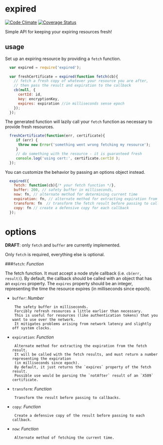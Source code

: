 # expired

[![Code Climate](https://codeclimate.com/github/jamestalmage/expired/badges/gpa.svg)](https://codeclimate.com/github/jamestalmage/expired)
[![Coverage Status](https://coveralls.io/repos/jamestalmage/expired/badge.svg?branch=master)](https://coveralls.io/r/jamestalmage/expired?branch=master)

Simple API for keeping your expiring resources fresh! 

## usage

Set up an expiring resource by providing a `fetch` function.

```javascript
  var expired = require('expired');
  
  var freshCertificate = expired(function fetch(cb){
    // fetch a fresh copy of whatever your resource you are after,
    // then pass the result and expiration to the callback
    cb(null, {
      certId: id,
      key: encryptionKey,
      expires: expiration //in milliseconds sense epoch
    });
  });
```

The generated function will lazily call your `fetch` function as necessary to provide fresh resources.

```javascript
  freshCertificate(function(err, certificate){
     if (err) {
      throw new Error('something went wrong fetching my resource');
     }
     // do something with the resource - it is guaranteed fresh
     console.log('using cert:', certificate.certId );
  });
```

You can customize the behavior by passing an options object instead.

```javascript
  expired({
    fetch: function(cb){/* your fetch function */},
    buffer: 200, // safety buffer in milliseconds,
    now: fn, // alternate method for determining current time
    expiration: fn, // alternate method for extracting expiration from fetch result
    transform: fn  // transform the fetch result before passing to callbacks
    copy: fn // create a defensive copy for each callback
  });
```

# options

**DRAFT**: only `fetch` and `buffer` are currently implemented.

Only `fetch` is required, everything else is optional.

###`fetch`: _Function_
  
The fetch function. 
It must accept a node style callback (i.e. `cb(err, result)`).
By default, the callback should be called with an object that has an `expires` property.
The `expires` property should be an integer, representing the time the resource expires 
(in milliseconds since epoch).
         
  * `buffer`: _Number_
  
         The safety buffer in milliseconds.
         Forcibly refresh resources a little earlier than necessary.
         This is useful for resources (like authentication tokens) that you want to use over the network. 
         It mitigates problems arising from network latency and slightly off system clocks.

  * `expiration`: _Function_
  
         Alternate method for extracting the expiration from the fetch result.
         It will be called with the fetch results, and must return a number representing the expiration 
         (in milliseconds since epoch).
         By default, it just returns the `expires` property of the fetch result.
         Possible use would be parsing the `notAfter` result of an `X509` certificate.

  * `transform`: _Function_
  
         Transform the result before passing to callbacks.
         
  * `copy`: _Function_
  
         Create a defensive copy of the result before passing to each callback.
         
  * `now`: _Function_

         Alternate method of fetching the current time.